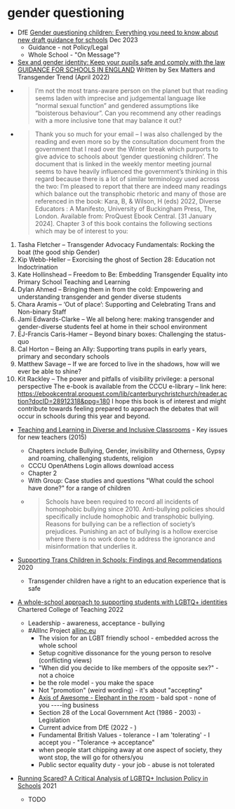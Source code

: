 gender questioning
==================

* DfE [Gender questioning children: Everything you need to know about new draft guidance for schools](https://educationhub.blog.gov.uk/2023/12/19/gender-questioning-children-guidance-schools-colleges/) Dec 2023
    * Guidance - not Policy/Legal
    * Whole School - "On Message"?
* [Sex and gender identity: Keep your pupils safe and comply with the law GUIDANCE FOR SCHOOLS IN ENGLAND](https://sex-matters.org/wp-content/uploads/2022/10/Sex-Matters-and-Transgender-Trend-schools-guidance.pdf) Written by Sex Matters and Transgender Trend (April 2022)
* > I’m not the most trans-aware person on the planet but that reading seems laden with imprecise and judgemental language like “normal sexual function” and gendered assumptions like “boisterous behaviour”. 
  > Can you recommend any other readings with a more inclusive tone that may balance it out?
* > Thank you so much for your email – I was also challenged by the reading and even more so by the consultation document from the government that I read over the Winter break which purports to give advice to schools about ‘gender questioning children’. The document that is linked in the weekly mentor meeting journal seems to have heavily influenced the government’s thinking in this regard because there is a lot of similar terminology used across the two:
  > I’m pleased to report that there are indeed many readings which balance out the transphobic rhetoric and many of those are referenced in the book:
Kara, B, & Wilson, H (eds) 2022, Diverse Educators : A Manifesto, University of Buckingham Press, The, London. Available from: ProQuest Ebook Central. [31 January 2024].
Chapter 3 of this book contains the following sections which may be of interest to you:
1. Tasha Fletcher – Transgender Advocacy Fundamentals: Rocking the boat (the good ship Gender)
2. Kip Webb-Heller – Exorcising the ghost of Section 28: Education not Indoctrination
3. Kate Hollinshead – Freedom to Be: Embedding Transgender Equality into Primary School Teaching and Learning
4. Dylan Ahmed – Bringing them in from the cold: Empowering and understanding transgender and gender diverse students
5. Chara Aramis – ‘Out of place’: Supporting and Celebrating Trans and Non-binary Staff
6. Jami Edwards-Clarke – We all belong here: making transgender and gender-diverse students feel at home in their school environment
7. EJ-Francis Caris-Hamer – Beyond binary boxes: Challenging the status-quo
8. Cal Horton – Being an Ally: Supporting trans pupils in early years, primary and secondary schools
9. Matthew Savage – If we are forced to live in the shadows, how will we ever be able to shine?
10. Kit Rackley – The power and pitfalls of visibility privilege: a personal perspective
The e-book is available from the CCCU e-library – link here:
https://ebookcentral.proquest.com/lib/canterburychristchurch/reader.action?docID=28912318&ppg=180
I hope this book is of interest and might contribute towards feeling prepared to approach the debates that will occur in schools during this year and beyond.

* [Teaching and Learning in Diverse and Inclusive Classrooms](https://www.taylorfrancis.com/books/edit/10.4324/9781315687780/teaching-learning-diverse-inclusive-classrooms-gill-richards-felicity-armstrong) - Key issues for new teachers (2015)
    * Chapters include Bullying, Gender, invisibility and Otherness, Gypsy and roaming, challenging students, religion
    * CCCU OpenAthens Login allows download access
    * Chapter 2
    * With Group: Case studies and questions "What could the school have done?" for a range of children
    * > Schools have been required to record all incidents of homophobic bullying since 2010. 
      > Anti-bullying policies should specifically include homophobic and transphobic bullying. 
      > Reasons for bullying can be a reflection of society’s prejudices. 
      > Punishing an act of bullying is a hollow exercise where there is no work done to address the ignorance and misinformation that underlies it.


* [Supporting Trans Children in Schools: Findings and Recommendations](https://growinguptransgender.com/2020/08/21/supporting-trans-children-in-schools-findings-and-recommendations/) 2020
    * Transgender children have a right to an education experience that is safe
* [A whole-school approach to supporting students with LGBTQ+ identities](https://my.chartered.college/impact_article/a-whole-school-approach-to-supporting-students-with-lgbtq-identities/) Chartered College of Teaching 2022
    * Leadership - awareness, acceptance - bullying
    * #AllInc Project [allinc.eu](http://allinc.eu/)
        * The vision for an LGBT friendly school - embedded across the whole school
        * Setup cognitive dissonance for the young person to resolve (conflicting views)
        * "When did you decide to like members of the opposite sex?" - not a choice
        * be the role model - you make the space
        * Not "promotion" (weird wording) - it's about "accepting"
        * [Axis of Awesome - Elephant in the room](https://www.youtube.com/watch?v=RtmijUzgXpo) - bald spot - none of you ----ing business
        * Section 28 of the Local Government Act (1986 - 2003) - Legislation
        * Current advice from DfE (2022 - )
        * Fundamental British Values - tolerance - I am 'tolerating' - I accept you - "Tolerance -> acceptance"
        * when people start chipping away at one aspect of society, they wont stop, the will go for others/you
        * Public sector equality duty - your job - abuse is not tolerated
* [Running Scared? A Critical Analysis of LGBTQ+ Inclusion Policy in Schools](https://www.researchgate.net/publication/352256763_Running_Scared_A_Critical_Analysis_of_LGBTQ_Inclusion_Policy_in_Schools) 2021
    * TODO
